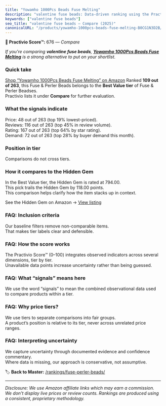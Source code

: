 ```yaml
---
title: "Yowamho 1000Pcs Beads Fuse Melting"
description: "valentine fuse beads: Data-driven ranking using the Practivio Score™. Positioned by quality, value, demand, findability, momentum."
keywords: ["valentine fuse beads"]
seo_title: "valentine fuse beads — Compare (2025)"
canonicalURL: "/products/yowamho-1000pcs-beads-fuse-melting-B0CG1N3D2B/"
---
```


**🛒 Practivio Score™:** 676 — _Compare_


*If you're comparing **valentine fuse beads**, **[Yowamho 1000Pcs Beads Fuse Melting](https://www.amazon.com/dp/B0CG1N3D2B?tag=practivio-20)** is a strong alternative to put on your shortlist.*
### Quick take
[Shop “Yowamho 1000Pcs Beads Fuse Melting” on Amazon](https://www.amazon.com/dp/B0CG1N3D2B?tag=practivio-20)
Ranked **109 out of 263**, this Fuse & Perler Beads belongs to the **Best Value tier** of Fuse & Perler Beadses.  
Practivio lists it under **Compare** for further evaluation.

### What the signals indicate
Price: 48 out of 263 (top 19% lowest-priced).  
Reviews: 116 out of 263 (top 45% in review volume).  
Rating: 167 out of 263 (top 64% by star rating).  
Demand: 72 out of 263 (top 28% by buyer demand this month).

### Position in tier
Comparisons do not cross tiers.

### How it compares to the Hidden Gem
In the Best Value tier, the Hidden Gem is rated at 794.00.  
This pick trails the Hidden Gem by 118.00 points.  
This comparison helps clarify how the item stacks up in context.  

See the Hidden Gem on Amazon → [View listing](https://www.amazon.com/dp/B004EHYGNC?tag=practivio-20)

### FAQ: Inclusion criteria
Our baseline filters remove non-comparable items.  
That makes tier labels clear and defensible.

### FAQ: How the score works
The Practivio Score™ (0–100) integrates observed indicators across several dimensions, tier by tier.  
Unavailable data points increase uncertainty rather than being guessed.

### FAQ: What “signals” means here
We use the word “signals” to mean the combined observational data used to compare products within a tier.

### FAQ: Why price tiers?
We use tiers to separate comparisons into fair groups.  
A product’s position is relative to its tier, never across unrelated price ranges.

### FAQ: Interpreting uncertainty
We capture uncertainty through documented evidence and confidence commentary.  
Where data is missing, our approach is conservative, not assumptive.

<!-- Missing template for Compare/CompareWithinPriceClass -->


🏷️ **Back to Master:** [/rankings/fuse-perler-beads/](/rankings/fuse-perler-beads/)

---
_Disclosure: We use Amazon affiliate links which may earn a commission. We don’t display live prices or review counts. Rankings are produced using a consistent, proprietary methodology._
